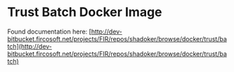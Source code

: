 # Trust Batch Docker Image

Found documentation here: 
[http://dev-bitbucket.fircosoft.net/projects/FIR/repos/shadoker/browse/docker/trust/batch](http://dev-bitbucket.fircosoft.net/projects/FIR/repos/shadoker/browse/docker/trust/batch)
